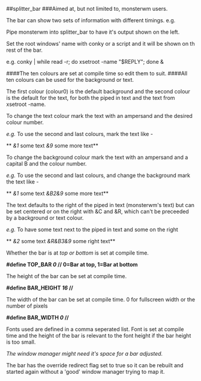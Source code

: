 ##splitter_bar
###Aimed at, but not limited to, monsterwm users.

The bar can show two sets of information with different timings. e.g.

Pipe monsterwm into splitter_bar to have it's output shown on the left.

Set the root windows' name with conky or a script and it will be
 shown on th rest of the bar.

e.g. conky | while read -r; do xsetroot -name "$REPLY"; done &

####The ten colours are set at compile time so edit them to suit.
####All ten colours can be used for the background or text.

The first colour (colour0) is the default background and the second colour
is the default for the text, for both the piped in text and the text from xsetroot -name.

To change the text colour mark the text with an ampersand and the desired colour number.

*e.g.* To use the second and last colours, mark the text like -

** *&1* some text *&9* some more text**

To change the background colour mark the text with an ampersand and a capital B and the colour number.

*e.g.* To use the second and last colours, and change the background mark the text like -

** *&1* some text *&B2&9* some more text**

The text defaults to the right of the piped in text (monsterwm's text)
but can be set centered or on the right with &C and &R, which can't be
preceeded by a background or text colour.

*e.g.* To have some text next to the piped in text and some on the right

** *&2* some text *&R&B3&9* some right text**

Whether the bar is at *top or bottom* is set at compile time.

**#define TOP_BAR *0*        // 0=Bar at top, 1=Bar at bottom**

The height of the bar can be set at compile time.

**#define BAR_HEIGHT *16*    //**

The width of the bar can be set at compile time. 0 for fullscreen width or 
the number of pixels

**#define BAR_WIDTH *0*    //**

Fonts used are defined in a comma seperated list.
Font is set at compile time and the height of the bar is relevant to the font height 
if the bar height is too small.

*The window manager might need it's space for a bar adjusted.*

The bar has the override redirect flag set to true so it can be rebuilt and started again without a 'good' window manager trying to map it.

